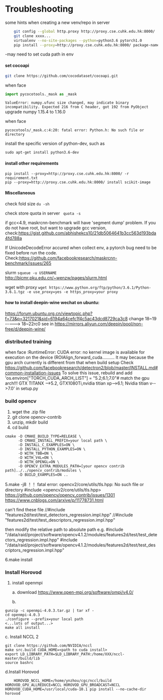 # Troubleshooting
some hints when creating a new venv/repo in server

```bash
    git config --global http.proxy http://proxy.cse.cuhk.edu.hk:8000/
    git clone xxxx...
    virtualenv --no-site-packages --python=python3.6 pytorch1.0
    pip install --proxy=http://proxy.cse.cuhk.edu.hk:8000/ package-name
```

-may need to set cuda path in env

#### set cocoapi

  ```bash
  git clone https://github.com/cocodataset/cocoapi.git
```

when face
```python
import pycocotools._mask as _mask
```

`ValueError: numpy.ufunc size changed, may indicate binary incompatibility. Expected 216 from C header, got 192 from PyObject`
upgrade numpy 1.15.4 to 1.16.0

when face 
```
pycocotools/_mask.c:4:20: fatal error: Python.h: No such file or directory
```
install the specific version of python-dev, such as 
```
sudo apt-get install python3.6-dev
```

#### install other requirements
```  
pip install --proxy=http://proxy.cse.cuhk.edu.hk:8000/ -r requirement.txt
pip --proxy=http://proxy.cse.cuhk.edu.hk:8000/ install scikit-image

```

#### Miscellaneous
check fold size `du -sh`

check store quota in server ` quota -s`

if gcc<4.9, maskrcnn-benchmark will have 'segment dump' problem. If you do not have root, but want to upgrade gcc version, check:https://gist.github.com/abhishekcs10/21db5064641b3cc563d193bda4fd788a

If UnicodeDecodeError accured when collect env, a pytorch bug need to be fixed before run the code. Check:https://github.com/facebookresearch/maskrcnn-benchmark/issues/265

slurm
`squeue -u USERNAME`
http://bicmr.pku.edu.cn/~wenzw/pages/slurm.html

wget with proxy
`wget https://www.python.org/ftp/python/3.6.1/Python-3.6.1.tgz -e use_proxy=yes -e https_proxy=your proxy`

#### how to install deepin-wine wechat on ubuntu:
https://forum.ubuntu.org.cn/viewtopic.php?f=73&p=3217021&sid=6194a64cefc1f4c5ac43dcd8729ca3c8
change 18~19 ----->  18~22rc0
see in https://mirrors.aliyun.com/deepin/pool/non-free/d/deepin-wine/

### distributed training
when face :RuntimeError: CUDA error: no kernel image is available for execution on the device (ROIAlign_forward_cuda..........
It may because the gpu arch currently is different from that when build setup
Check https://github.com/facebookresearch/detectron2/blob/master/INSTALL.md#common-installation-issues
To solve this issue, rebuild and add 'os.environ["TORCH_CUDA_ARCH_LIST"] = "5.2;6.1;7.0"# match the gpu arch!!! GTX TITANX -->5.2, GTX1080Ti,nvidia titian xp-->6.1; Nvidia titian v-->7.0' in setup.py

### build opencv
1. wget the .zip file
2. git clone opencv-contrib 
3. unzip, mkdir build
4. cd build
```
cmake -D CMAKE_BUILD_TYPE=RELEASE \
      -D CMAKE_INSTALL_PREFIX=your local path \
      -D INSTALL_C_EXAMPLES=ON \
      -D INSTALL_PYTHON_EXAMPLES=ON \
      -D WITH_TBB=ON \
      -D WITH_V4L=ON \
      -D WITH_OPENGL=ON \
      -D OPENCV_EXTRA_MODULES_PATH=[your opencv contrib path]../../opencv_contrib/modules \
      -D BUILD_EXAMPLES=ON ..

```
5.make -j8
！！
fatal error: opencv2/core/utils/tls.hpp: No such file or directory
 #include <opencv2/core/utils/tls.hpp>
 https://github.com/opencv/opencv_contrib/issues/1301
 https://www.cnblogs.com/arxive/p/11778731.html
 
 can't find these file
//#include "features2d/test/test_detectors_regression.impl.hpp"
//#include "features2d/test/test_descriptors_regression.impl.hpp"

then modify the relative path to absolute path
 e.g.
#include "/data/raid/project/software/opencv4.1.2/modules/features2d/test/test_detectors_regression.impl.hpp"
#include "/data/raid/project/software/opencv4.1.2/modules/features2d/test/test_descriptors_regression.impl.hpp"

6.make install
### Install Horovod

1. install openmpi

    a. download https://www.open-mpi.org/software/ompi/v4.0/
    
    b. 
```
gunzip -c openmpi-4.0.3.tar.gz | tar xf -
cd openmpi-4.0.3
./configure --prefix=your local path
<...lots of output...>
make all install
```
c. Install NCCL 2 
```
git clone https://github.com/NVIDIA/nccl
make src.build CUDA_HOME=<path to cuda install>
export LD_LIBRARY_PATH=$LD_LIBRARY_PATH:/home/XXX/nccl-master/build/lib
source bashrc
```
d.Install Horovod
```
    HOROVOD_NCCL_HOME=/home/ynzhou/cgc/nccl/build HOROVOD_GPU_ALLREDUCE=NCCL HOROVOD_GPU_BROADCAST=NCCL HOROVOD_CUDA_HOME=/usr/local/cuda-10.1 pip install --no-cache-dir horovod
```
